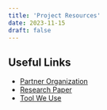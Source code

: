 ```yaml
---
title: 'Project Resources'
date: 2023-11-15
draft: false
---
```


## Useful Links  
- [Partner Organization](https://example.com)  
- [Research Paper](https://example.com/paper)  
- [Tool We Use](https://example.com/tool)